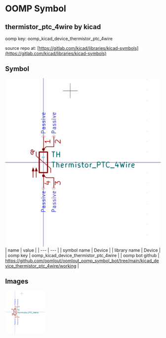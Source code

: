 # OOMP Symbol  
## thermistor_ptc_4wire  by kicad  
  
oomp key: oomp_kicad_device_thermistor_ptc_4wire  
  
source repo at: [https://gitlab.com/kicad/libraries/kicad-symbols](https://gitlab.com/kicad/libraries/kicad-symbols)  
## Symbol  
  
[![working.png](working_600.png)](working.png)  
| name | value | 
| --- | --- | 
| symbol name | Device | 
| library name | Device | 
| oomp key | oomp_kicad_device_thermistor_ptc_4wire | 
| oomp bot github | https://github.com/oomlout/oomlout_oomp_symbol_bot/tree/main/kicad_device_thermistor_ptc_4wire/working | 
## Images  
  
[![working.png](working_140.png)](working.png)  
